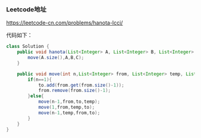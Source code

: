 ### Leetcode地址

https://leetcode-cn.com/problems/hanota-lcci/

代码如下：

```java
class Solution {
    public void hanota(List<Integer> A, List<Integer> B, List<Integer> C) {
        move(A.size(),A,B,C);
    }

    public void move(int n,List<Integer> from, List<Integer> temp, List<Integer> to){
        if(n==1){
            to.add(from.get(from.size()-1));
            from.remove(from.size()-1);
        }else{
            move(n-1,from,to,temp);
            move(1,from,temp,to);
            move(n-1,temp,from,to);
        }
    }
}
```

